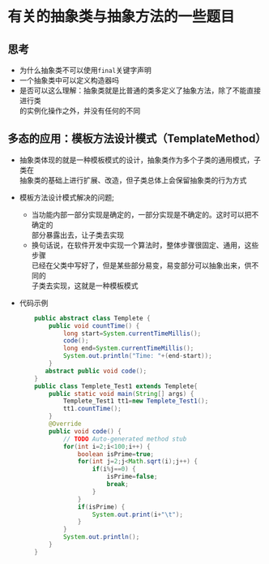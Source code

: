 # 有关的抽象类与抽象方法的一些题目

## 思考

- 为什么抽象类不可以使用`final`关键字声明
- 一个抽象类中可以定义构造器吗
- 是否可以这么理解：抽象类就是比普通的类多定义了抽象方法，除了不能直接进行类  
  的实例化操作之外，并没有任何的不同

## 多态的应用：模板方法设计模式（TemplateMethod）

- 抽象类体现的就是一种模板模式的设计，抽象类作为多个子类的通用模式，子类在  
  抽象类的基础上进行扩展、改造，但子类总体上会保留抽象类的行为方式
- 模板方法设计模式解决的问题;
  - 当功能内部一部分实现是确定的，一部分实现是不确定的。这时可以把不确定的  
    部分暴露出去，让子类去实现
  - 换句话说，在软件开发中实现一个算法时，整体步骤很固定、通用，这些步骤  
    已经在父类中写好了，但是某些部分易变，易变部分可以抽象出来，供不同的  
    子类去实现，这就是一种模板模式
- 代码示例

    ```Java
        public abstract class Templete {
            public void countTime() {
                long start=System.currentTimeMillis();
                code();
                long end=System.currentTimeMillis();
                System.out.println("Time: "+(end-start));
            }
           abstract public void code();
        }
        public class Templete_Test1 extends Templete{
            public static void main(String[] args) {
                Templete_Test1 tt1=new Templete_Test1();
                tt1.countTime();
            }
            @Override
            public void code() {
                // TODO Auto-generated method stub
                for(int i=2;i<100;i++) {
                    boolean isPrime=true;
                    for(int j=2;j<Math.sqrt(i);j++) {
                        if(i%j==0) {
                            isPrime=false;
                            break;
                        }
                    }
                    if(isPrime) {
                        System.out.print(i+"\t");
                    }
                }
                System.out.println();
            }
        }

    ```

